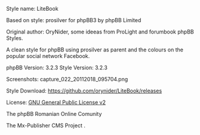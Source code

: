 Style name: LiteBook

Based on style: prosilver for phpBB3 by phpBB Limited

Original author: OryNider, some ideeas from ProLight and forumbook phpBB Styles.
 
A clean style for phpBB using prosilver as parent and the colours on the popular social network Facebook.


phpBB Version: 3.2.3 
Style Version: 3.2.3 

Screenshots: capture_022_20112018_095704.png 

Style Download: https://github.com/orynider/LiteBook/releases 

License: [GNU General Public License v2](http://opensource.org/licenses/GPL-2.0) 

The phpBB Romanian Online Comunity 

The Mx-Publisher CMS Project   .
